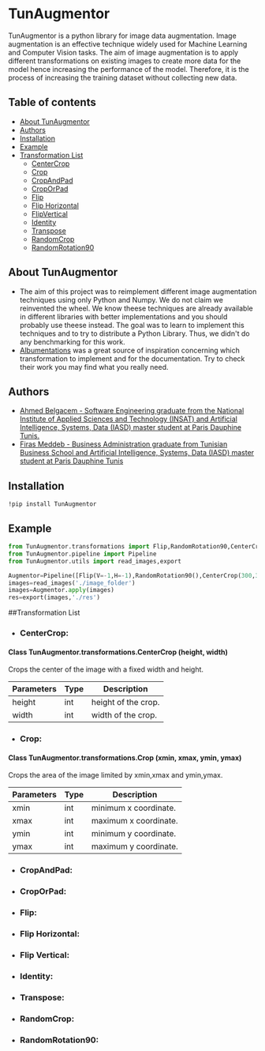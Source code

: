 # TunAugmentor
TunAugmentor is a python library for image data augmentation. Image augmentation is an effective technique widely used for Machine Learning and Computer Vision tasks.
The aim of image augmentation is to apply different transformations on existing images to create more data for the model hence increasing the performance of the model.
Therefore, it is the process of increasing the training dataset without collecting new data.
## Table of contents
- [About TunAugmentor](#About-TunAugmentor)
- [Authors](#Authors)
- [Installation](#Installation)
- [Example](Example)
- [Transformation List](#Transformation-List)
  - [CenterCrop](#CenterCrop)
  - [Crop](#Crop)
  - [CropAndPad](#CropAndPad)
  - [CropOrPad](#CropOrPad)
  - [Flip](#Flip)
  - [Flip Horizontal](#FlipHorizontal)
  - [FlipVertical](#FLipVertical)
  - [Identity](#Identity)
  - [Transpose](#Transpose)
  - [RandomCrop](#RandomCrop)
  - [RandomRotation90](#RandomRotation90)
## About TunAugmentor
- The aim of this project was to reimplement different image augmentation techniques using only Python and Numpy. We do not claim we reinvented the wheel. We know theese techniques are already available in different libraries with better implementations and you should probably use theese instead. The goal was to learn to implement this techniques and to try to distribute a Python Library. Thus, we didn't do any benchmarking for this work.
- [Albumentations](https://github.com/albumentations-team/albumentations) was a great source of inspiration concerning which transformation to implement and for the documentation. Try to check their work you may find what you really need.
## Authors
- [Ahmed Belgacem - Software Engineering graduate from the National Institute of Applied Sciences and Technology (INSAT) and  Artificial Intelligence, Systems, Data (IASD) master student at Paris Dauphine Tunis.](https://www.linkedin.com/in/ahmedbelgacem/)
- [Firas Meddeb - Business Administration graduate from Tunisian Business School and Artificial Intelligence, Systems, Data (IASD) master student at Paris Dauphine Tunis ](https://www.linkedin.com/in/firasmeddeb/)
## Installation
```
!pip install TunAugmentor
```
## Example
```python
from TunAugmentor.transformations import Flip,RandomRotation90,CenterCrop
from TunAugmentor.pipeline import Pipeline
from TunAugmentor.utils import read_images,export

Augmentor=Pipeline([Flip(V=-1,H=-1),RandomRotation90(),CenterCrop(300,300)])
images=read_images('./image_folder')
images=Augmentor.apply(images)
res=export(images,'./res')
```
##Transformation List
- ### CenterCrop:
#### Class TunAugmentor.transformations.CenterCrop (height, width)
Crops the center of the image with a fixed width and height.

| Parameters | Type | Description         |
|------------|------|---------------------|
| height     | int  | height of the crop. |
| width      | int  | width of the crop.  |

- ### Crop:
#### Class TunAugmentor.transformations.Crop (xmin, xmax, ymin, ymax)
Crops the area of the image limited by xmin,xmax and ymin,ymax.

| Parameters | Type | Description           |
|------------|------|-----------------------|
| xmin       | int  | minimum x coordinate. |
| xmax       | int  | maximum x coordinate. |
| ymin       | int  | minimum y coordinate. |
| ymax       | int  | maximum y coordinate. |
- ### CropAndPad:
- ### CropOrPad:
- ### Flip:
- ### Flip Horizontal:
- ### Flip Vertical:
- ### Identity:
- ### Transpose:
- ### RandomCrop:
- ### RandomRotation90:

